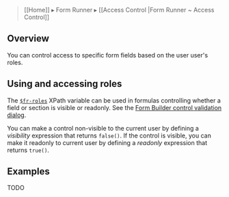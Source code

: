 > [[Home]] ▸ Form Runner ▸ [[Access Control |Form Runner ~ Access Control]]

## Overview

You can control access to specific form fields based on the user user's roles.

## Using and accessing roles

The [`$fr-roles`][1] XPath variable can be used in formulas controlling whether a field or section is visible or readonly. See the [Form Builder control validation dialog][2].

You can make a control non-visible to the current user by defining a _visibility_ expression that returns `false()`. If the control is visible, you can make it readonly to current user by defining a _readonly_ expression that returns `true()`.

## Examples

TODO

[1]: http://wiki.orbeon.com/forms/doc/user-guide/form-builder-user-guide/xpath-expressions#TOC-Scenario:-checking-the-role-s-of-the-current-user
[2]: http://wiki.orbeon.com/forms/doc/user-guide/form-builder-user-guide/control-validation-dialog